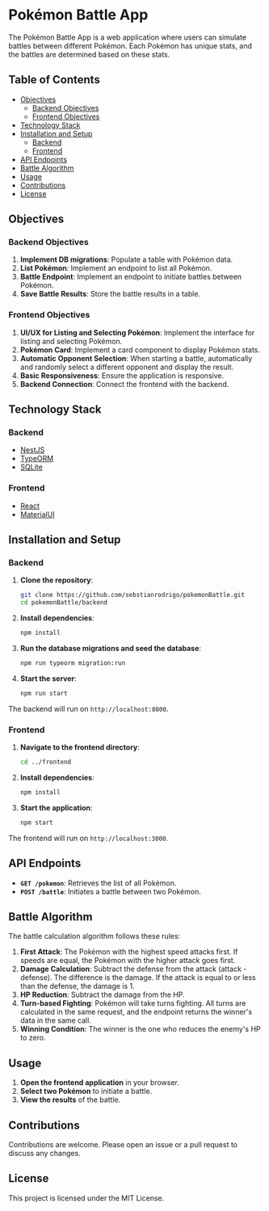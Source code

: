 # Pokémon Battle App

The Pokémon Battle App is a web application where users can simulate battles between different Pokémon. Each Pokémon has unique stats, and the battles are determined based on these stats.

## Table of Contents

- [Objectives](#objectives)
  - [Backend Objectives](#backend-objectives)
  - [Frontend Objectives](#frontend-objectives)
- [Technology Stack](#technology-stack)
- [Installation and Setup](#installation-and-setup)
  - [Backend](#backend)
  - [Frontend](#frontend)
- [API Endpoints](#api-endpoints)
- [Battle Algorithm](#battle-algorithm)
- [Usage](#usage)
- [Contributions](#contributions)
- [License](#license)

## Objectives

### Backend Objectives

1. **Implement DB migrations**: Populate a table with Pokémon data.
2. **List Pokémon**: Implement an endpoint to list all Pokémon.
3. **Battle Endpoint**: Implement an endpoint to initiate battles between Pokémon.
4. **Save Battle Results**: Store the battle results in a table.

### Frontend Objectives

1. **UI/UX for Listing and Selecting Pokémon**: Implement the interface for listing and selecting Pokémon.
2. **Pokémon Card**: Implement a card component to display Pokémon stats.
3. **Automatic Opponent Selection**: When starting a battle, automatically and randomly select a different opponent and display the result.
4. **Basic Responsiveness**: Ensure the application is responsive.
5. **Backend Connection**: Connect the frontend with the backend.

## Technology Stack

### Backend
- [NestJS](https://nestjs.com/)
- [TypeORM](https://typeorm.io/)
- [SQLite](https://www.sqlite.org/index.html)

### Frontend
- [React](https://reactjs.org/)
- [MaterialUI](https://mui.com/)

## Installation and Setup

### Backend

1. **Clone the repository**:
    ```bash
    git clone https://github.com/sebstianrodrigo/pokemonBattle.git
    cd pokemonBattle/backend
    ```

2. **Install dependencies**:
    ```bash
    npm install
    ```

3. **Run the database migrations and seed the database**:
    ```bash
    npm run typeorm migration:run
    ```

4. **Start the server**:
    ```bash
    npm run start
    ```

The backend will run on `http://localhost:8000`.

### Frontend

1. **Navigate to the frontend directory**:
    ```bash
    cd ../frontend
    ```

2. **Install dependencies**:
    ```bash
    npm install
    ```

3. **Start the application**:
    ```bash
    npm start
    ```

The frontend will run on `http://localhost:3000`.

## API Endpoints

- **`GET /pokemon`**: Retrieves the list of all Pokémon.
- **`POST /battle`**: Initiates a battle between two Pokémon.

## Battle Algorithm

The battle calculation algorithm follows these rules:

1. **First Attack**: The Pokémon with the highest speed attacks first. If speeds are equal, the Pokémon with the higher attack goes first.
2. **Damage Calculation**: Subtract the defense from the attack (attack - defense). The difference is the damage. If the attack is equal to or less than the defense, the damage is 1.
3. **HP Reduction**: Subtract the damage from the HP.
4. **Turn-based Fighting**: Pokémon will take turns fighting. All turns are calculated in the same request, and the endpoint returns the winner's data in the same call.
5. **Winning Condition**: The winner is the one who reduces the enemy's HP to zero.

## Usage

1. **Open the frontend application** in your browser.
2. **Select two Pokémon** to initiate a battle.
3. **View the results** of the battle.

## Contributions

Contributions are welcome. Please open an issue or a pull request to discuss any changes.

## License

This project is licensed under the MIT License.
